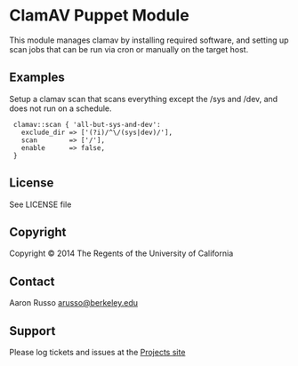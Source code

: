# ClamAV Puppet Module #

This module manages clamav by installing required software, and setting up
scan jobs that can be run via cron or manually on the target host.

Examples
--------

Setup a clamav scan that scans everything except the /sys and /dev, and does
not run on a schedule.

     clamav::scan { 'all-but-sys-and-dev':
       exclude_dir => ['(?i)/^\/(sys|dev)/'],
       scan        => ['/'],
       enable      => false,
     }

License
-------

See LICENSE file

Copyright
---------

Copyright &copy; 2014 The Regents of the University of California

Contact
-------

Aaron Russo <arusso@berkeley.edu>

Support
-------

Please log tickets and issues at the
[Projects site](https://github.com/arusso/puppet-clamav/issues/)
